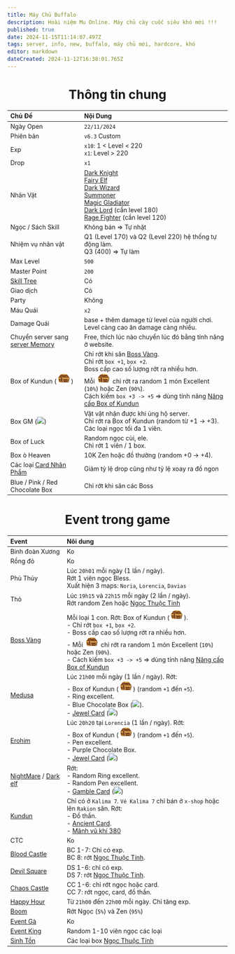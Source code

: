 ```yaml
---
title: Máy Chủ Buffalo
description: Hoài niệm Mu Online. Máy chủ cày cuốc siêu khó mới !!!
published: true
date: 2024-11-15T11:14:07.497Z
tags: server, info, new, buffalo, máy chủ mới, hardcore, khó
editor: markdown
dateCreated: 2024-11-12T16:38:01.765Z
---
```


<div align="center"/>

# Thông tin chung
| Chủ Đề | Nội Dung |
|:-------|:---------|
| Ngày Open | `22/11/2024` |
| Phiên bản | `v6.3` Custom |
| Exp  | `x10`: 1 < Level < 220<br>`x1`: Level > 220 |
| Drop | `x1` |
| Nhân Vật | [Dark Knight](/vi/characters/dark-knight)<br>[Fairy Elf](/vi/characters/fairy-elf)<br>[Dark Wizard](/vi/characters/dark-wizard)<br>[Summoner](/vi/characters/summoner)<br>[Magic Gladiator](/vi/characters/magic-gladiator)<br>[Dark Lord](/vi/characters/dark-lord) (cần level 180)<br>[Rage Fighter](/vi/characters/rage-fighter) (cần level 120) |
| Ngọc / Sách Skill | Không bán => Tự nhặt |
| Nhiệm vụ nhân vật | Q1 (Level 170) và Q2 (Level 220) hệ thống tự động làm.<br>Q3 (400) => Tự làm |
| Max Level | `500` |
| Master Point | `200` |
| [Skill Tree](/vi/skill-tree) | Có |
| Giao dịch | Có |
| Party | Không |
| Máu Quái | `x2` |
| Damage Quái | base + thêm damage từ level của người chơi. Level càng cao ăn damage càng nhiều. |
| Chuyển server sang [server Memory](/vi/server/memory) | Free, thích lúc nào chuyển lúc đó bằng tính năng ở website. |
| Box of Kundun (![box_kundun.png](/assets/box_kundun.png)) | Chỉ rớt khi săn [Boss Vàng](/vi/events/gold-invasion).<br>Chỉ rớt `box +1`, `box +2`.<br>Boss cấp cao số lượng rớt ra nhiều hơn.<br>Mỗi ![box_kundun.png](/assets/box_kundun.png) chỉ rớt ra random 1 món Excellent (`10%`) hoặc Zen (`90%`).<br>Cách kiếm `box +3 -> +5` => dùng tính năng [Nâng cấp Box of Kundun](/vi/craft/upgrade-box-kundun) |
| Box GM (![](https://mu0rs.com/item_images/14/52.gif)) | Vật vật nhận được khi ủng hộ server.<br>Chỉ rớt ra Box of Kundun (random từ +1 -> +3).<br>Các loại ngọc tối đa 1 viên. |
| Box of Luck | Random ngọc cùi, ele.<br>Chỉ rớt 1 viên / 1 box. |
| Box ò Heaven | 10K Zen hoặc đồ thường (random +0 -> +4). |
| Các loại [Card Nhân Phẩm](https://wiki.mu0rs.com/vi/craft#xoay-th%E1%BA%BB-nh%C3%A2n-ph%E1%BA%A9m) | Giảm tỷ lệ drop cũng như tỷ lệ xoay ra đồ ngon |
| Blue / Pink / Red Chocolate Box | Chỉ rớt khi săn các Boss |

# Event trong game
| Event | Nôi dung |
|:------|:---------|
| Binh đoàn Xương | Ko |
| Rồng đỏ | Ko |
| Phù Thủy | Lúc `20h01` mỗi ngày (1 lần / ngày).<br>Rớt 1 viên ngọc Bless.<br>Xuất hiện 3 maps: `Noria`, `Lorencia`, `Davias`
| Thỏ | Lúc `19h15` và `22h15` mỗi ngày (2 lần / ngày).<br>Rớt random Zen hoặc [Ngọc Thuộc Tính](/vi/craft/jewel-of-elements) |
| [Boss Vàng](/vi/events/gold-invasion) | Mỗi loại 1 con. Rớt: Box of Kundun (![box_kundun.png](/assets/box_kundun.png)).<br>- Chỉ rớt `box +1`, `box +2`.<br>- Boss cấp cao số lượng rớt ra nhiều hơn.<br>- Mỗi ![box_kundun.png](/assets/box_kundun.png) chỉ rớt ra random 1 món Excellent (`10%`) hoặc Zen (`90%`).<br>- Cách kiếm `box +3 -> +5` => dùng tính năng [Nâng cấp Box of Kundun](/vi/craft/upgrade-box-kundun)  |
| [Medusa](/vi/monsters/medusa) |  Lúc `21h00` mỗi ngày (1 lần / ngày). Rớt:<br>- Box of Kundun (![box_kundun.png](/assets/box_kundun.png)) (random `+1` đến `+5`).<br>- Ring excellent.<br>- Blue Chocolate Box (![](https://mu0rs.com/item_images/14/34.gif)).<br>- [Jewel Card](/vi/craft/jewel-card) (![](https://mu0rs.com/item_images/14/146.gif)) |
| [Erohim](/vi/monsters/erohim) | Lúc `20h20` tại `Lorencia` (1 lần / ngày). Rớt:<br>- Box of Kundun (![box_kundun.png](/assets/box_kundun.png)) (random `+1` đến `+5`).<br>- Pen excellent.<br>- Purple Chocolate Box.<br>- [Jewel Card](/vi/craft/jewel-card) (![](https://mu0rs.com/item_images/14/146.gif)) |
| [NightMare](/vi/monsters/night-mare) / [Dark elf](/vi/monsters/dark-elf) | Rớt:<br>- Random Ring excellent.<br>- Random Pen excellent.<br>- [Gamble Card](/vi/craft/gamble-card) (![](https://mu0rs.com/item_images/14/147.gif)) |
| [Kundun](/vi/monsters/kundun) | Chỉ có ở `Kalima 7`. `Vé Kalima 7` chỉ bán ở `x-shop` hoặc lên `Rakion` săn. Rớt:<br>- Đồ thần.<br>- [Ancient Card](/vi/craft/ancient-card).<br>- [Mãnh vũ khí 380](/vi/craft/380-weapon-fragment) |
| CTC | Ko |
| [Blood Castle](/vi/events/blood-castle) | BC 1-7: Chỉ có exp.<br>BC 8: rớt [Ngọc Thuộc Tính](/vi/craft/jewel-of-elements). |
| [Devil Square](/v1/events/devil-square) | DS 1-6: chỉ có exp.<br>DS 7: rớt [Ngọc Thuộc Tính](/vi/craft/jewel-of-elements). |
| [Chaos Castle](/vi/events/chaos-castle) | CC 1-6: chỉ rớt ngọc hoặc card.<br>CC 7: rớt ngọc, card, đồ thần. |
| [Happy Hour](/vi/events/happy-hour) | Từ `21h00` đến `22h00` mỗi ngày. Chỉ tăng exp. |
| [Boom](/vi/events/boom) | Rớt Ngọc (`5%`) và Zen (`95%`) |
| [Event Gà](/vi/events/chicken) | Ko |
| [Event King](/vi/events/king) | Random 1-10 viên ngọc các loại |
| [Sinh Tồn](/vi/events/survale) | Các loại box [Ngọc Thuộc Tính](/vi/craft/jewel-of-elements) |